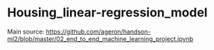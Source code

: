 # Housing_linear-regression_model 
Main source: https://github.com/ageron/handson-ml2/blob/master/02_end_to_end_machine_learning_project.ipynb 
